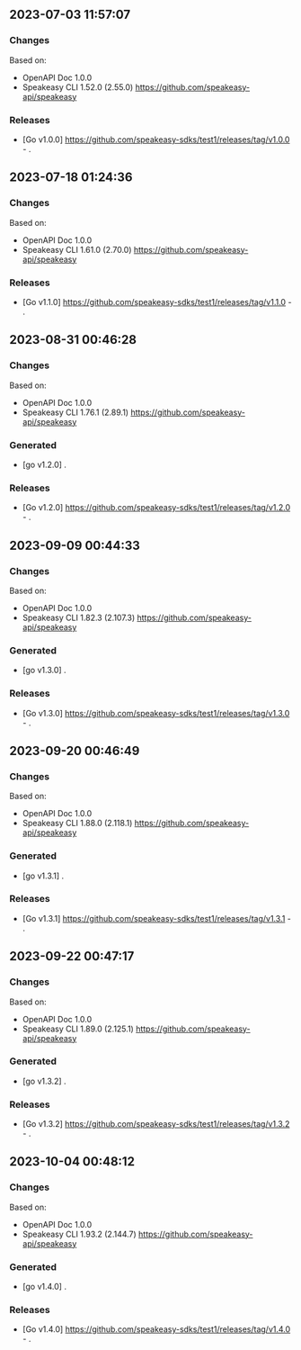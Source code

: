 

## 2023-07-03 11:57:07
### Changes
Based on:
- OpenAPI Doc 1.0.0 
- Speakeasy CLI 1.52.0 (2.55.0) https://github.com/speakeasy-api/speakeasy
### Releases
- [Go v1.0.0] https://github.com/speakeasy-sdks/test1/releases/tag/v1.0.0 - .

## 2023-07-18 01:24:36
### Changes
Based on:
- OpenAPI Doc 1.0.0 
- Speakeasy CLI 1.61.0 (2.70.0) https://github.com/speakeasy-api/speakeasy
### Releases
- [Go v1.1.0] https://github.com/speakeasy-sdks/test1/releases/tag/v1.1.0 - .

## 2023-08-31 00:46:28
### Changes
Based on:
- OpenAPI Doc 1.0.0 
- Speakeasy CLI 1.76.1 (2.89.1) https://github.com/speakeasy-api/speakeasy
### Generated
- [go v1.2.0] .
### Releases
- [Go v1.2.0] https://github.com/speakeasy-sdks/test1/releases/tag/v1.2.0 - .

## 2023-09-09 00:44:33
### Changes
Based on:
- OpenAPI Doc 1.0.0 
- Speakeasy CLI 1.82.3 (2.107.3) https://github.com/speakeasy-api/speakeasy
### Generated
- [go v1.3.0] .
### Releases
- [Go v1.3.0] https://github.com/speakeasy-sdks/test1/releases/tag/v1.3.0 - .

## 2023-09-20 00:46:49
### Changes
Based on:
- OpenAPI Doc 1.0.0 
- Speakeasy CLI 1.88.0 (2.118.1) https://github.com/speakeasy-api/speakeasy
### Generated
- [go v1.3.1] .
### Releases
- [Go v1.3.1] https://github.com/speakeasy-sdks/test1/releases/tag/v1.3.1 - .

## 2023-09-22 00:47:17
### Changes
Based on:
- OpenAPI Doc 1.0.0 
- Speakeasy CLI 1.89.0 (2.125.1) https://github.com/speakeasy-api/speakeasy
### Generated
- [go v1.3.2] .
### Releases
- [Go v1.3.2] https://github.com/speakeasy-sdks/test1/releases/tag/v1.3.2 - .

## 2023-10-04 00:48:12
### Changes
Based on:
- OpenAPI Doc 1.0.0 
- Speakeasy CLI 1.93.2 (2.144.7) https://github.com/speakeasy-api/speakeasy
### Generated
- [go v1.4.0] .
### Releases
- [Go v1.4.0] https://github.com/speakeasy-sdks/test1/releases/tag/v1.4.0 - .